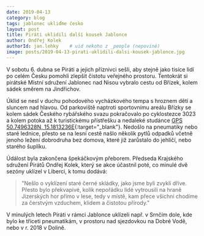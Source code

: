 ```yaml
---
date: 2019-04-13
category: blog
tags: jablonec ukliďme česko
layout: post
title: Piráti uklidili další kousek Jablonce
author: Ondřej Kolek
authorId: jan.lehky    # uid nekoho z _people (nepoviné)
image: posts/2019-04-13-pirati-uklidili-dalsi-kousek-jablonce.jpg
---
```

V sobotu 6. dubna se Piráti a jejich příznivci sešli, aby stejně jako tisíce lidí po celém Česku pomohli zlepšit čistotu veřejného prostoru. Tentokrát si pirátské Místní sdružení Jablonec nad Nisou vybralo cestu od Břízek, kolem sádek směrem na Jindřichov.

Úklid se nesl v duchu pohodového vycházkového tempa s hroznem dětí a sluncem nad hlavou. Od parkoviště naptroti sportovnímu areálu Břízky se kolem sádek Českého rybářského svazu pokračovalo po cyklostezce 3023 a kolem potoka až k turistickému přístřešku a nedaleké studánce [GPS 50.7496328N, 15.1813236E](https://mapy.cz/s/3qVpx){:target="_blank"}. Nedošlo na pneumatiky nebo staré lednice, přesto se na lesní cestě našlo několik pytlů odpadků včetně jenoho ležení dobrodruha bez domova, které již zarůstalo do jehličí, nebo starého šuplíku.

Údálost byla zakončena špekáčkovým přeborem. Předseda Krajského sdružení Pirátů Ondřej Kolek, který se akce účastnil poté, co minulé dvě sezóny uklízel v Liberci, k tomu dodává: 
> "Nešlo o vyklízení staré černé skládky, jako jsme byli zvyklí dříve. Přesto bylo překvapivé, kolik nepořádku lidé vytrousili na hraně Jizerských hor přímo v lese, tedy v místě, kam přece všichni chodíme za čerstvým vzduchem, klidem a čistotou přírody."

V minulých letech Piráti v rámci Jablonce uklízeli např. v Srnčím dole, kde bylo ke třiceti pneumatikám, v prostoru nad sjezdovkou na Dobré Vodě, nebo v r. 2018 v Dolině.